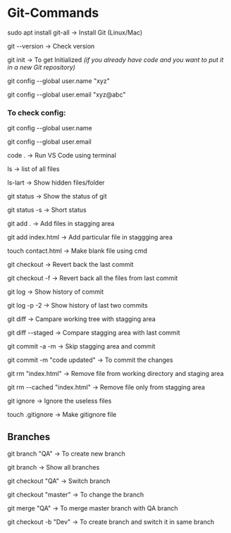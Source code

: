 # Git-Commands

sudo apt install git-all -> Install Git (Linux/Mac)

git --version -> Check version 

git init -> To get Initialized *(if you already have code and you want to put it in a new Git repository)*


git config --global user.name "xyz"

git config --global user.email "xyz@abc"



### To check config:

git config --global user.name

git config --global user.email



code . -> Run VS Code using terminal


ls -> list of all files

ls-lart -> Show hidden files/folder


git status -> Show the status of git

git status -s -> Short status


git add . -> Add files in stagging area 
 
git add index.html -> Add particular file in staggging area


touch contact.html -> Make blank file using cmd


git checkout -> Revert back the last commit

git checkout -f -> Revert back all the files from last commit

git log -> Show history of commit

git log -p -2 -> Show history of last two commits

git diff -> Campare working tree with stagging area 

git diff --staged -> Compare stagging area with last commit

git commit -a -m -> Skip stagging area and commit

git commit -m "code updated" -> To commit the changes


git rm "index.html" -> Remove file from working directory and staging area

git rm --cached "index.html" -> Remove file only from stagging area


git ignore -> Ignore the useless files

touch .gitignore -> Make gitignore file



## Branches

git branch "QA" -> To create new branch

git branch  -> Show all branches

git checkout "QA" -> Switch branch

git checkout "master" -> To change the branch
 
git merge "QA" -> To merge master branch with QA branch

git checkout -b "Dev" -> To create branch and switch it in same branch
  

 

